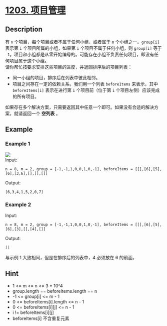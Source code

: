 # [1203. 项目管理](https://leetcode.cn/problems/sort-items-by-groups-respecting-dependencies/)
## Description
有 `n` 个项目，每个项目或者不属于任何小组，或者属于 `m` 个小组之一。`group[i]` 表示第 `i` 个项目所属的小组，如果第 `i` 个项目不属于任何小组，则 `group[i]` 等于 `-1`。项目和小组都是从零开始编号的。可能存在小组不负责任何项目，即没有任何项目属于这个小组。  
请你帮忙按要求安排这些项目的进度，并返回排序后的项目列表：  
- 同一小组的项目，排序后在列表中彼此相邻。  
- 项目之间存在一定的依赖关系，我们用一个列表 `beforeItems` 来表示，其中 `beforeItems[i]` 表示在进行第 `i` 个项目前（位于第 `i` 个项目左侧）应该完成的所有项目。  


如果存在多个解决方案，只需要返回其中任意一个即可。如果没有合适的解决方案，就请返回一个 **空列表** 。  
## Example
### Example 1
![](https://assets.leetcode-cn.com/aliyun-lc-upload/uploads/2019/09/22/1359_ex1.png)  
Input:  
```
n = 8, m = 2, group = [-1,-1,1,0,0,1,0,-1], beforeItems = [[],[6],[5],[6],[3,6],[],[],[]]
```
Output:
```
[6,3,4,1,5,2,0,7]
```
### Example 2
Input:  
```
n = 8, m = 2, group = [-1,-1,1,0,0,1,0,-1], beforeItems = [[],[6],[5],[6],[3],[],[4],[]]
```
Output:
```
[]
```
与示例 1 大致相同，但是在排序后的列表中，4 必须放在 6 的前面。
## Hint
- 1 <= m <= n <= 3 * 10^4
- group.length == beforeItems.length == n
- -1 <= group[i] <= m - 1
- 0 <= beforeItems[i].length <= n - 1
- 0 <= beforeItems[i][j] <= n - 1
- i != beforeItems[i][j]
- beforeItems[i] 不含重复元素

